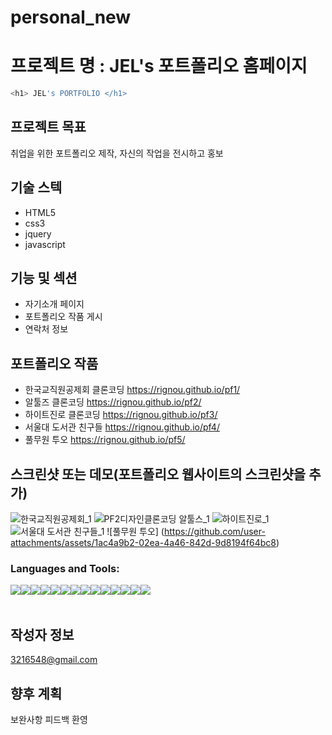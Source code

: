 # personal_new
# 프로젝트 명 : JEL's 포트폴리오 홈페이지 

``` bash
<h1> JEL's PORTFOLIO </h1> 
``` 

## 프로젝트 목표 
취업을 위한 포트폴리오 제작, 자신의 작업을 전시하고 홍보

## 기술 스텍
- HTML5
- css3
- jquery
- javascript

## 기능 및 섹션
- 자기소개 페이지
- 포트폴리오 작품 게시
- 연락처 정보

## 포트폴리오 작품
- 한국교직원공제회 클론코딩 https://rignou.github.io/pf1/
- 알툴즈 클론코딩 https://rignou.github.io/pf2/
- 하이트진로 클론코딩 https://rignou.github.io/pf3/
- 서울대 도서관 친구들 https://rignou.github.io/pf4/
- 풀무원 투오 https://rignou.github.io/pf5/

## 스크린샷 또는 데모(포트폴리오 웹사이트의 스크린샷을 추가)
![한국교직원공제회_1](https://github.com/user-attachments/assets/00251c70-9174-4d81-a14a-d80aa28c957d)
![PF2디자인클론코딩 알툴스_1](https://github.com/user-attachments/assets/b84c1591-33ec-4e6a-8da8-7250b0ad24b7)
![하이트진로_1](https://github.com/user-attachments/assets/1621759e-f83b-493b-a8a5-de2feaf3d00a)
![서울대 도서관 친구들_1](https://github.com/user-attachments/assets/86935c07-269d-4d21-863f-e6dca830a08a)
![풀무원 투오] (https://github.com/user-attachments/assets/1ac4a9b2-02ea-4a46-842d-9d8194f64bc8)




<h3 align="left">Languages and Tools:</h3>
<p align="left" style="white-space: pre-line; display: flex;"> 
    <img src="https://img.shields.io/badge/Adobe Photoshop-31A8FF?style=flat-square&logo=Adobe Photoshop&logoColor=white"/>
    <img src="https://img.shields.io/badge/Adobe Illustrator-FF9A00?style=flat-square&logo=Adobe Illustrator&logoColor=white"/>
    <img src="https://img.shields.io/badge/Adobe InDesign-FF3366?style=flat-square&logo=Adobe InDesign&logoColor=white"/>
    <br>
    <img src="https://img.shields.io/badge/HTML5-E34F26?style=for-the-badge&logo=html5&logoColor=white" />
    <img src="https://img.shields.io/badge/CSS3-1572B6?style=for-the-badge&logo=css3&logoColor=white" /> 
    <img src="https://img.shields.io/badge/jQuery-0769AD?style=for-the-badge&logo=jquery&logoColor=white" />
    <img src="https://img.shields.io/badge/Sass-CC6699?style=flat-square&logo=Sass&logoColor=white"/>
    <br>
    <img src="https://img.shields.io/badge/Node.js-339933?style=flat-square&logo=Node.js&logoColor=white"/>
    <img src="https://img.shields.io/badge/Visual Studio Code-007ACC?style=flat-square&logo=Visual Studio Code&logoColor=white"/>
    <img src="https://img.shields.io/badge/Vue.js-4FC08D?style=flat-square&logo=Vue.js&logoColor=white"/>
    <br>
    <img src="https://img.shields.io/badge/Google_Cloud-4285F4?style=for-the-badge&logo=google-cloud&logoColor=white" />
    <img src="https://img.shields.io/badge/Microsoft_PowerPoint-B7472A?style=for-the-badge&logo=microsoft-powerpoint&logoColor=white" />
    <img src="https://img.shields.io/badge/Microsoft_Excel-217346?style=for-the-badge&logo=microsoft-excel&logoColor=white" />
    <img src="https://img.shields.io/badge/Microsoft_Word-2B579A?style=for-the-badge&logo=microsoft-word&logoColor=white" />
</p>

## 작성자 정보
3216548@gmail.com

## 향후 계획 
보완사항 피드백 환영
